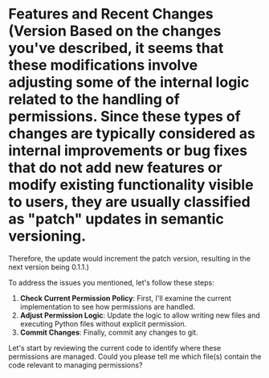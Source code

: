 # Features and Recent Changes (Version Based on the changes you've described, it seems that these modifications involve adjusting some of the internal logic related to the handling of permissions. Since these types of changes are typically considered as internal improvements or bug fixes that do not add new features or modify existing functionality visible to users, they are usually classified as "patch" updates in semantic versioning.

Therefore, the update would increment the patch version, resulting in the next version being 0.1.1.)

To address the issues you mentioned, let's follow these steps:

1. **Check Current Permission Policy**: First, I'll examine the current implementation to see how permissions are handled.
2. **Adjust Permission Logic**: Update the logic to allow writing new files and executing Python files without explicit permission.
3. **Commit Changes**: Finally, commit any changes to git.

Let's start by reviewing the current code to identify where these permissions are managed. Could you please tell me which file(s) contain the code relevant to managing permissions?
